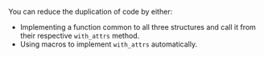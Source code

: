 You can reduce the duplication of code by either:
 * Implementing a function common to all three structures and call it from
   their respective `with_attrs` method.
 * Using macros to implement `with_attrs` automatically.
